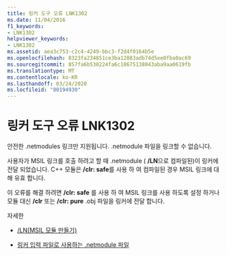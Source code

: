 ```yaml
---
title: 링커 도구 오류 LNK1302
ms.date: 11/04/2016
f1_keywords:
- LNK1302
helpviewer_keywords:
- LNK1302
ms.assetid: aea3c753-c2c4-4249-bbc3-f2d4f0164b5e
ms.openlocfilehash: 8323fa234851ce3ba12083adb74d5ee0fba0ac69
ms.sourcegitcommit: 857fa6b530224fa6c18675138043aba9aa0619fb
ms.translationtype: MT
ms.contentlocale: ko-KR
ms.lasthandoff: 03/24/2020
ms.locfileid: "80194930"
---
```

# <a name="linker-tools-error-lnk1302"></a>링커 도구 오류 LNK1302

안전한 .netmodules 링크만 지원됩니다. .netmodule 파일을 링크할 수 없습니다.

사용자가 MSIL 링크를 호출 하려고 할 때 .netmodule ( **/LN**으로 컴파일된)이 링커에 전달 되었습니다.  C++ 모듈은 **/clr: safe**를 사용 하 여 컴파일된 경우 MSIL 링크에 대해 유효 합니다.

이 오류를 해결 하려면 **/clr: safe** 를 사용 하 여 MSIL 링크를 사용 하도록 설정 하거나 모듈 대신 **/clr** 또는 **/clr: pure** .obj 파일을 링커에 전달 합니다.

자세한

- [/LN(MSIL 모듈 만들기)](../../build/reference/ln-create-msil-module.md)

- [링커 입력 파일로 사용하는 .netmodule 파일](../../build/reference/netmodule-files-as-linker-input.md)
